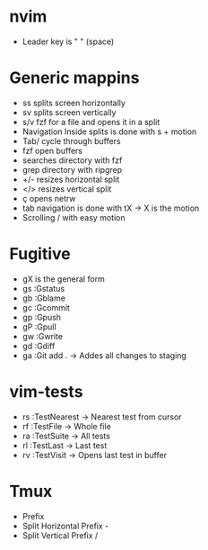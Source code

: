 nvim
====

* Leader key is " " (space)

Generic mappins
===============

* ss splits screen horizontally
* sv splits screen vertically
* <leader>s/v fzf for a file and opens it in a split
* Navigation Inside splits is done with s + motion 
* <leader>Tab/<leader><S-Tab> cycle through buffers
* <leader><Enter> fzf open buffers
* <C-p> searches directory with fzf
* <C-s> grep directory with ripgrep 
* <leader>+/- resizes horizontal split
* <leader></> resizes vertical split 
* <leader>ç opens netrw
* tab navigation is done with tX -> X is the motion
* Scrolling <C-d>/<C-u> with easy motion

Fugitive
========
* <leader>gX is the general form
* <leader>gs :Gstatus
* <leader>gb :Gblame
* <leader>gc :Gcommit
* <leader>gp :Gpush
* <leader>gP :Gpull
* <leader>gw :Gwrite
* <leader>gd :Gdiff
* <leader>ga :Git add . -> Addes all changes to staging

vim-tests
=========

* <Leader>rs :TestNearest -> Nearest test from cursor
* <Leader>rf :TestFile -> Whole file
* <Leader>ra :TestSuite -> All tests
* <Leader>rl :TestLast -> Last test
* <Leader>rv :TestVisit -> Opens last test in buffer

Tmux
====

* Prefix <C-a>
* Split Horizontal Prefix - 
* Split Vertical Prefix /


